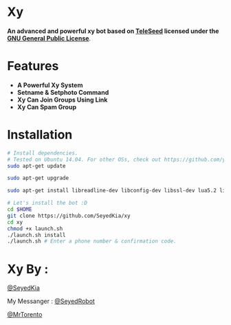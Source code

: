 # Xy

**An advanced and powerful xy bot based on [TeleSeed](https://github.com/seedteam/teleseed) licensed under the [GNU General Public License](https://github.com/SEEDTEAM/TeleSeed/blob/master/LICENSE)**.
# Features

* **A Powerful Xy System**
* **Setname & Setphoto Command**
* **Xy Can Join Groups Using Link**
* **Xy Can Spam Group**


# Installation

```sh
# Install dependencies.
# Tested on Ubuntu 14.04. For other OSs, check out https://github.com/yagop/telegram-bot/wiki/Installation
sudo apt-get update

sudo apt-get upgrade

sudo apt-get install libreadline-dev libconfig-dev libssl-dev lua5.2 liblua5.2-dev libevent-dev make autoconf unzip git redis-server g++ libjansson-dev libpython-dev expat libexpat1-dev

# Let's install the bot :D
cd $HOME
git clone https://github.com/SeyedKia/xy
cd xy
chmod +x launch.sh
./launch.sh install
./launch.sh # Enter a phone number & confirmation code.
```

# Xy By :
[@SeyedKia](https://telegram.me/SeyedKia)

My Messanger : [@SeyedRobot](https://telegram.me/SeyedRobot)

[@MrTorento](https://telegram.me/MrTorento)


